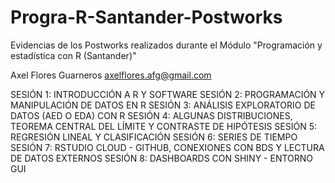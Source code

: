 # Progra-R-Santander-Postworks
Evidencias de los Postworks realizados durante el Módulo "Programación y estadística con R (Santander)"

Axel Flores Guarneros
axelflores.afg@gmail.com

SESIÓN 1: INTRODUCCIÓN A R Y SOFTWARE
SESIÓN 2: PROGRAMACIÓN Y MANIPULACIÓN DE DATOS EN R
SESIÓN 3: ANÁLISIS EXPLORATORIO DE DATOS (AED O EDA) CON R
SESIÓN 4: ALGUNAS DISTRIBUCIONES, TEOREMA CENTRAL DEL LÍMITE Y CONTRASTE DE HIPÓTESIS
SESIÓN 5: REGRESIÓN LINEAL Y CLASIFICACIÓN
SESIÓN 6: SERIES DE TIEMPO
SESIÓN 7: RSTUDIO CLOUD - GITHUB, CONEXIONES CON BDS Y LECTURA DE DATOS EXTERNOS
SESIÓN 8: DASHBOARDS CON SHINY - ENTORNO GUI
